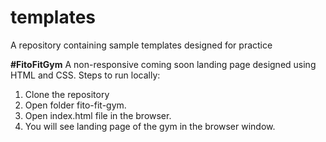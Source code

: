 # templates
A repository containing sample templates designed for practice

**#FitoFitGym**
A non-responsive coming soon landing page designed using HTML and CSS. Steps to run locally:
 1. Clone the repository
 2. Open folder fito-fit-gym.
 3. Open index.html file in the browser.
 4. You will see landing page of the gym in the browser window.
